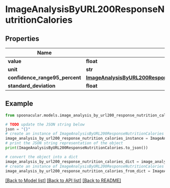 # ImageAnalysisByURL200ResponseNutritionCalories


## Properties

Name | Type | Description | Notes
------------ | ------------- | ------------- | -------------
**value** | **float** |  | 
**unit** | **str** |  | 
**confidence_range95_percent** | [**ImageAnalysisByURL200ResponseNutritionCaloriesConfidenceRange95Percent**](ImageAnalysisByURL200ResponseNutritionCaloriesConfidenceRange95Percent.md) |  | 
**standard_deviation** | **float** |  | 

## Example

```python
from spoonacular.models.image_analysis_by_url200_response_nutrition_calories import ImageAnalysisByURL200ResponseNutritionCalories

# TODO update the JSON string below
json = "{}"
# create an instance of ImageAnalysisByURL200ResponseNutritionCalories from a JSON string
image_analysis_by_url200_response_nutrition_calories_instance = ImageAnalysisByURL200ResponseNutritionCalories.from_json(json)
# print the JSON string representation of the object
print(ImageAnalysisByURL200ResponseNutritionCalories.to_json())

# convert the object into a dict
image_analysis_by_url200_response_nutrition_calories_dict = image_analysis_by_url200_response_nutrition_calories_instance.to_dict()
# create an instance of ImageAnalysisByURL200ResponseNutritionCalories from a dict
image_analysis_by_url200_response_nutrition_calories_from_dict = ImageAnalysisByURL200ResponseNutritionCalories.from_dict(image_analysis_by_url200_response_nutrition_calories_dict)
```
[[Back to Model list]](../README.md#documentation-for-models) [[Back to API list]](../README.md#documentation-for-api-endpoints) [[Back to README]](../README.md)


